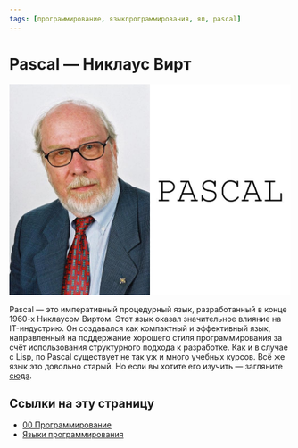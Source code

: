 ```yaml
---
tags: [программирование, языкпрограммирования, яп, pascal]
---
```

# Pascal — Никлаус Вирт

![Pascal — Никлаус Вирт](../assets/Pascal%20-%20%D0%9D%D0%B8%D0%BA%D0%BB%D0%B0%D1%83%D1%81%20%D0%92%D0%B8%D1%80%D1%82.jpg)

Pascal — это императивный процедурный язык, разработанный в конце 1960-х Никлаусом Виртом. Этот язык оказал значительное влияние на IT-индустрию. Он создавался как компактный и эффективный язык, направленный на поддержание хорошего стиля программирования за счёт использования структурного подхода к разработке. Как и в случае с Lisp, по Pascal существует не так уж и много учебных курсов. Всё же язык это довольно старый. Но если вы хотите его изучить — загляните [сюда](https://www.onlinefreecourse.net/learn-to-program-with-pascal-udemy-free-download/).

## Ссылки на эту страницу

- [00 Программирование](00%20%D0%9F%D1%80%D0%BE%D0%B3%D1%80%D0%B0%D0%BC%D0%BC%D0%B8%D1%80%D0%BE%D0%B2%D0%B0%D0%BD%D0%B8%D0%B5.md)
- [Языки программирования](%D0%AF%D0%B7%D1%8B%D0%BA%D0%B8%20%D0%BF%D1%80%D0%BE%D0%B3%D1%80%D0%B0%D0%BC%D0%BC%D0%B8%D1%80%D0%BE%D0%B2%D0%B0%D0%BD%D0%B8%D1%8F.md)
